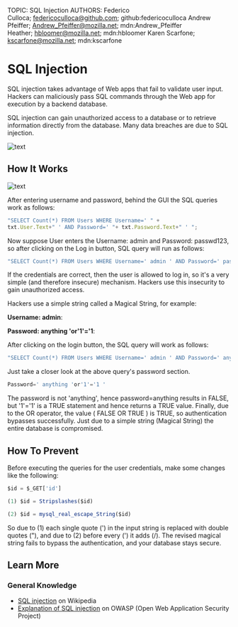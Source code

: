 TOPIC: SQL Injection
AUTHORS: Federico Culloca; federicoculloca@github.com; github:federicoculloca
         Andrew Pfeiffer; Andrew_Pfeiffer@mozilla.net; mdn:Andrew_Pfeiffer
         Heather; hbloomer@mozilla.net; mdn:hbloomer
         Karen Scarfone; kscarfone@mozilla.net; mdn:kscarfone

# SQL Injection

SQL injection takes advantage of Web apps that fail to validate user input. Hackers can maliciously
pass SQL commands through the Web app for execution by a backend database.

SQL injection can gain unauthorized access to a database or to retrieve information directly from
the database. Many data breaches are due to SQL injection.

![text](http://www.acunetix.com/wp-content/uploads/2010/09/sql_inj_xss.gif)

## How It Works

![text](http://www.infosemantics.com.au/sites/default/files/image/widget_tutorials/Updates_LoginScreen.png)

After entering username and password, behind the GUI the SQL queries work as follows:

```javascript
"SELECT Count(*) FROM Users WHERE Username=' " +
txt.User.Text+" ' AND Password=' "+ txt.Password.Text+" ' ";
```

Now suppose User enters the Username: admin and Password: passwd123, so after clicking on the Log
in button, SQL query will run as follows:

```javascript
"SELECT Count(*) FROM Users WHERE Username=' admin ' AND Password=' passwd123 ' ";
```

If the credentials are correct, then the user is allowed to log in,
so it's a very simple (and therefore insecure) mechanism.
Hackers use this insecurity to gain unauthorized access.

Hackers use a simple string called a Magical String, for example:

**Username: admin**:

**Password: anything 'or'1'='1**:

After clicking on the login button, the SQL query will work as follows:

```javascript
"SELECT Count(*) FROM Users WHERE Username=' admin ' AND Password=' anything 'or'1'='1 ' ";
```

Just take a closer look at the above query's password section.

```javascript
Password=' anything 'or'1'='1 '
```

The password is not 'anything', hence password=anything results in FALSE, but '1'='1'
is a TRUE statement and hence returns a TRUE value. Finally, due to the OR operator,
the value ( FALSE OR TRUE ) is TRUE, so authentication bypasses successfully.
Just due to a simple string (Magical String) the entire database is compromised.

## How To Prevent

Before executing the queries for the user credentials, make some changes like the following:

```javascript
$id = $_GET['id']

(1) $id = Stripslashes($id)

(2) $id = mysql_real_escape_String($id)
```

So due to (1) each single quote (') in the input string is replaced with double quotes ("),
and due to (2) before every (') it adds (/). The revised magical string fails to bypass the
authentication, and your database stays secure.

## Learn More

### General Knowledge

- [SQL injection](https://en.wikipedia.org/wiki/SQL%20injection) on Wikipedia
- [Explanation of SQL injection](https://www.owasp.org/index.php/SQL_Injection)
on OWASP (Open Web Application Security Project)
